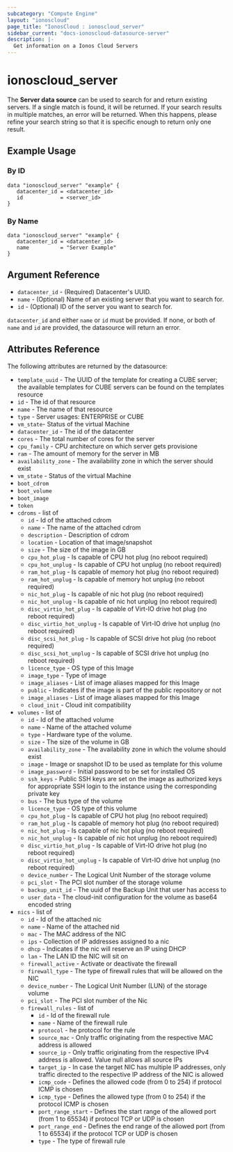 ```yaml
---
subcategory: "Compute Engine"
layout: "ionoscloud"
page_title: "IonosCloud : ionoscloud_server"
sidebar_current: "docs-ionoscloud-datasource-server"
description: |-
  Get information on a Ionos Cloud Servers
---
```


# ionoscloud\_server

The **Server data source** can be used to search for and return existing servers. 
If a single match is found, it will be returned. If your search results in multiple matches, an error will be returned.
When this happens, please refine your search string so that it is specific enough to return only one result.

## Example Usage

### By ID
```hcl
data "ionoscloud_server" "example" {
   datacenter_id = <datacenter_id>
   id			 = <server_id>
}
```

### By Name
```hcl
data "ionoscloud_server" "example" {
   datacenter_id = <datacenter_id>
   name			 = "Server Example"
}
```

## Argument Reference

* `datacenter_id` - (Required) Datacenter's UUID.
* `name` - (Optional) Name of an existing server that you want to search for.
* `id` - (Optional) ID of the server you want to search for.

`datacenter_id` and either `name` or `id` must be provided. If none, or both of `name` and `id` are provided, the datasource will return an error.

## Attributes Reference

The following attributes are returned by the datasource:

* `template_uuid` - The UUID of the template for creating a CUBE server; the available templates for CUBE servers can be found on the templates resource
* `id` - The id of that resource
* `name` - The name of that resource
* `type` - Server usages: ENTERPRISE or CUBE
* `vm_state`- Status of the virtual Machine
* `datacenter_id` - The id of the datacenter
* `cores` - The total number of cores for the server
* `cpu_family` - CPU architecture on which server gets provisione
* `ram` - The amount of memory for the server in MB
* `availability_zone` - The availability zone in which the server should exist
* `vm_state` - Status of the virtual Machine
* `boot_cdrom`
* `boot_volume`
* `boot_image`
* `token`
* `cdroms` - list of
  * `id` - Id of the attached cdrom
  * `name` - The name of the attached cdrom
  * `description` - Description of cdrom
  * `location` - Location of that image/snapshot
  * `size` - The size of the image in GB
  * `cpu_hot_plug` - Is capable of CPU hot plug (no reboot required)
  * `cpu_hot_unplug` - Is capable of CPU hot unplug (no reboot required)
  * `ram_hot_plug` - Is capable of memory hot plug (no reboot required)
  * `ram_hot_unplug` - Is capable of memory hot unplug (no reboot required)
  * `nic_hot_plug` - Is capable of nic hot plug (no reboot required)
  * `nic_hot_unplug` - Is capable of nic hot unplug (no reboot required)
  * `disc_virtio_hot_plug` - Is capable of Virt-IO drive hot plug (no reboot required)
  * `disc_virtio_hot_unplug` - Is capable of Virt-IO drive hot unplug (no reboot required)
  * `disc_scsi_hot_plug` - Is capable of SCSI drive hot plug (no reboot required)
  * `disc_scsi_hot_unplug` - Is capable of SCSI drive hot unplug (no reboot required)
  * `licence_type` - OS type of this Image
  * `image_type` - Type of image
  * `image_aliases` - List of image aliases mapped for this Image
  * `public` - Indicates if the image is part of the public repository or not
  * `image_aliases` - List of image aliases mapped for this Image
  * `cloud_init` - Cloud init compatibility
* `volumes` - list of
  * `id` - Id of the attached volume
  * `name` - Name of the attached volume
  * `type` - Hardware type of the volume.
  * `size` - The size of the volume in GB
  * `availability_zone` - The availability zone in which the volume should exist
  * `image` - Image or snapshot ID to be used as template for this volume
  * `image_password` - Initial password to be set for installed OS
  * `ssh_keys` - Public SSH keys are set on the image as authorized keys for appropriate SSH login to the instance using the corresponding private key
  * `bus` - The bus type of the volume
  * `licence_type` - OS type of this volume
  * `cpu_hot_plug` - Is capable of CPU hot plug (no reboot required)
  * `ram_hot_plug` - Is capable of memory hot plug (no reboot required)
  * `nic_hot_plug` - Is capable of nic hot plug (no reboot required)
  * `nic_hot_unplug` - Is capable of nic hot unplug (no reboot required)
  * `disc_virtio_hot_plug` - Is capable of Virt-IO drive hot plug (no reboot required)
  * `disc_virtio_hot_unplug` - Is capable of Virt-IO drive hot unplug (no reboot required)
  * `device_number` - The Logical Unit Number of the storage volume
  * `pci_slot` - The PCI slot number of the storage volume
  * `backup_unit_id` - The uuid of the Backup Unit that user has access to
  * `user_data` - The cloud-init configuration for the volume as base64 encoded string
* `nics` - list of
  * `id` - Id of the attached nic
  * `name` - Name of the attached nid
  * `mac` - The MAC address of the NIC
  * `ips` - Collection of IP addresses assigned to a nic
  * `dhcp` - Indicates if the nic will reserve an IP using DHCP
  * `lan` - The LAN ID the NIC will sit on
  * `firewall_active` - Activate or deactivate the firewall
  * `firewall_type` - The type of firewall rules that will be allowed on the NIC
  * `device_number` - The Logical Unit Number (LUN) of the storage volume
  * `pci_slot` - The PCI slot number of the Nic
  * `firewall_rules` - list of
    * `id` - Id of the firewall rule
    * `name` - Name of the firewall rule
    * `protocol` - he protocol for the rule
    * `source_mac` - Only traffic originating from the respective MAC address is allowed
    * `source_ip` - Only traffic originating from the respective IPv4 address is allowed. Value null allows all source IPs
    * `target_ip` - In case the target NIC has multiple IP addresses, only traffic directed to the respective IP address of the NIC is allowed
    * `icmp_code` - Defines the allowed code (from 0 to 254) if protocol ICMP is chosen
    * `icmp_type` - Defines the allowed type (from 0 to 254) if the protocol ICMP is chosen
    * `port_range_start` - Defines the start range of the allowed port (from 1 to 65534) if protocol TCP or UDP is chosen
    * `port_range_end` - Defines the end range of the allowed port (from 1 to 65534) if the protocol TCP or UDP is chosen
    * `type` - The type of firewall rule
  